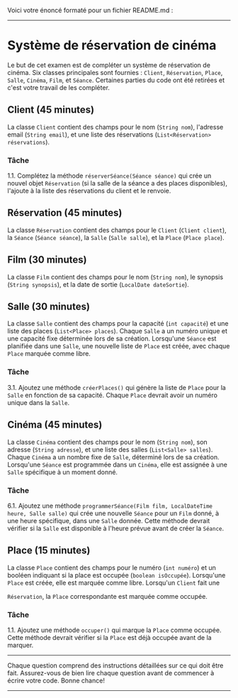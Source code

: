 Voici votre énoncé formaté pour un fichier README.md :

---

# Système de réservation de cinéma

Le but de cet examen est de compléter un système de réservation de cinéma. Six classes principales sont fournies : `Client`, `Réservation`, `Place`, `Salle`, `Cinéma`, `Film`, et `Séance`. Certaines parties du code ont été retirées et c'est votre travail de les compléter.

## Client (45 minutes)

La classe `Client` contient des champs pour le nom (`String nom`), l'adresse email (`String email`), et une liste des réservations (`List<Réservation> réservations`).

### Tâche

1.1. Complétez la méthode `réserverSéance(Séance séance)` qui crée un nouvel objet `Réservation` (si la salle de la séance a des places disponibles), l'ajoute à la liste des réservations du client et le renvoie.

## Réservation (45 minutes)

La classe `Réservation` contient des champs pour le `Client` (`Client client`), la `Séance` (`Séance séance`), la `Salle` (`Salle salle`), et la `Place` (`Place place`).

## Film (30 minutes)

La classe `Film` contient des champs pour le nom (`String nom`), le synopsis (`String synopsis`), et la date de sortie (`LocalDate dateSortie`).

## Salle (30 minutes)

La classe `Salle` contient des champs pour la capacité (`int capacité`) et une liste des places (`List<Place> places`). Chaque `Salle` a un numéro unique et une capacité fixe déterminée lors de sa création. Lorsqu'une `Séance` est planifiée dans une `Salle`, une nouvelle liste de `Place` est créée, avec chaque `Place` marquée comme libre.

### Tâche

3.1. Ajoutez une méthode `créerPlaces()` qui génère la liste de `Place` pour la `Salle` en fonction de sa capacité. Chaque `Place` devrait avoir un numéro unique dans la `Salle`.

## Cinéma (45 minutes)

La classe `Cinéma` contient des champs pour le nom (`String nom`), son adresse (`String adresse`), et une liste des salles (`List<Salle> salles`). Chaque `Cinéma` a un nombre fixe de `Salle`, déterminé lors de sa création. Lorsqu'une `Séance` est programmée dans un `Cinéma`, elle est assignée à une `Salle` spécifique à un moment donné.

### Tâche

6.1. Ajoutez une méthode `programmerSéance(Film film, LocalDateTime heure, Salle salle)` qui crée une nouvelle `Séance` pour un `Film` donné, à une heure spécifique, dans une `Salle` donnée. Cette méthode devrait vérifier si la `Salle` est disponible à l'heure prévue avant de créer la `Séance`.

## Place (15 minutes)

La classe `Place` contient des champs pour le numéro (`int numéro`) et un booléen indiquant si la place est occupée (`boolean isOccupée`). Lorsqu'une `Place` est créée, elle est marquée comme libre. Lorsqu'un `Client` fait une

`Réservation`, la `Place` correspondante est marquée comme occupée.

### Tâche

1.1. Ajoutez une méthode `occuper()` qui marque la `Place` comme occupée. Cette méthode devrait vérifier si la `Place` est déjà occupée avant de la marquer.

---

Chaque question comprend des instructions détaillées sur ce qui doit être fait. Assurez-vous de bien lire chaque question avant de commencer à écrire votre code. Bonne chance!

---